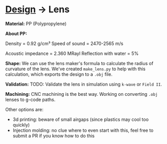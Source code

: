 # [Design](/design.md) → Lens

**Material:** PP (Polypropylene)

**About PP:**

Density = 0.92 g/cm³
Speed of sound = 2470-2565 m/s

Acoustic impedance = 2.360 MRayl
Reflection with water = 5%

**Shape:** We can use the lens maker's formula to calculate the radius of curvature of the lens. We've created `make_lens.py` to help with this calculation, which exports the design to a `.obj` file.

**Validation:** TODO: Validate the lens in simulation using `k-wave` or `Field II`.

**Machining:** CNC machining is the best way. Working on converting `.obj` lenses to g-code paths.

Other options are:
- 3d printing: beware of small airgaps (since plastics may cool too quickly)
- Injection molding: no clue where to even start with this, feel free to submit a PR if you know how to do this